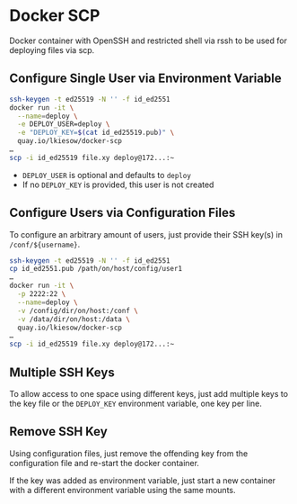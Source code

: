 Docker SCP
==========

Docker container with OpenSSH and restricted shell via rssh to be used for
deploying files via scp.


Configure Single User via Environment Variable
----------------------------------------------

```sh
ssh-keygen -t ed25519 -N '' -f id_ed2551
docker run -it \
  --name=deploy \
  -e DEPLOY_USER=deploy \
  -e "DEPLOY_KEY=$(cat id_ed25519.pub)" \
  quay.io/lkiesow/docker-scp
…
scp -i id_ed25519 file.xy deploy@172...:~
```

- `DEPLOY_USER` is optional and defaults to `deploy`
- If no `DEPLOY_KEY` is provided, this user is not created


Configure Users via Configuration Files
---------------------------------------

To configure an arbitrary amount of users, just provide their SSH key(s) in
`/conf/${username}`.

```sh
ssh-keygen -t ed25519 -N '' -f id_ed2551
cp id_ed2551.pub /path/on/host/config/user1
…
docker run -it \
  -p 2222:22 \
  --name=deploy \
  -v /config/dir/on/host:/conf \
  -v /data/dir/on/host:/data \
  quay.io/lkiesow/docker-scp
…
scp -i id_ed25519 file.xy deploy@172...:~

```

Multiple SSH Keys
-----------------

To allow access to one space using different keys, just add multiple keys to
the key file or the `DEPLOY_KEY` environment variable, one key per line.


Remove SSH Key
--------------

Using configuration files, just remove the offending key from the configuration
file and re-start the docker container.

If the key was added as environment variable, just start a new container with a
different environment variable using the same mounts.

